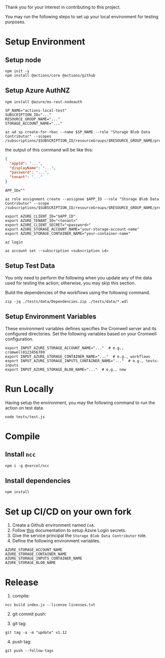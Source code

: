Thank you for your interest in contributing to this project.

You may run the following steps to set up your local environment for testing purposes. 

# Setup Environment

## Setup node
```shell
npm init -y
npm install @actions/core @actions/github
```

## Setup Azure AuthNZ

```shell
npm install @azure/ms-rest-nodeauth
```

```shell
SP_NAME="actions-local-test"
SUBSCRIPTION_ID="..."
RESOURCE_GROUP_NAME="..."
STORAGE_ACCOUNT_NAME="..."
```

```shell
az ad sp create-for-rbac --name $SP_NAME --role "Storage Blob Data Contributor" --scopes /subscriptions/$SUBSCRIPTION_ID/resourceGroups/$RESOURCE_GROUP_NAME/providers/Microsoft.Storage/storageAccounts/$STORAGE_ACCOUNT_NAME
```

the output of this command will be like this: 

```json
{
  "appId": "...",
  "displayName": "...",
  "password": "...",
  "tenant": "..."
}
```

```shell
APP_ID=""
```

```shell
az role assignment create --assignee $APP_ID --role "Storage Blob Data Contributor" --scope /subscriptions/$SUBSCRIPTION_ID/resourceGroups/$RESOURCE_GROUP_NAME/providers/Microsoft.Storage/storageAccounts/$STORAGE_ACCOUNT_NAME
```

```shell
export AZURE_CLIENT_ID="$APP_ID"
export AZURE_TENANT_ID="<tenant>"
export AZURE_CLIENT_SECRET="<password>"
export AZURE_STORAGE_ACCOUNT_NAME="your-storage-account-name"
export AZURE_STORAGE_CONTAINER_NAME="your-container-name"
```


```shell
az login
```

```shell
az account set --subscription <subscription id>
```

## Setup Test Data

You only need to perform the following when you update any of the data used for 
testing the action; otherwise, you may skip this section. 

Build the dependencies of the workflows using the following command. 

```shell
zip -jq ./tests/data/Dependencies.zip ./tests/data/*.wdl 
```

## Setup Environment Variables

These environment variables defines specifies the Cromwell server and its configured directories. 
Set the following variables based on your Cromwell configuration. 


```shell
export INPUT_AZURE_STORAGE_ACCOUNT_NAME="..."  # e.g., cromwell0123456789
export INPUT_AZURE_STORAGE_CONTAINER_NAME="..."  # e.g., workflows
export INPUT_AZURE_STORAGE_INPUTS_CONTAINER_NAME="..."  # e.g., tests-inputs
export INPUT_AZURE_STORAGE_BLOB_NAME="..."  # e.g., new
```

# Run Locally

Having setup the environment, you may the following command to run the action on test data.

```shell
node tests/test.js
```

# Compile

## Install `ncc`

```shell
npm i -g @vercel/ncc
```

## Install dependencies

```shell
npm install
```


# Set up CI/CD on your own fork

1. Create a Github environment named `CoA`.
2. Follow [this](https://github.com/Azure/login?tab=readme-ov-file#login-with-openid-connect-oidc-recommended) 
   documentation to setup Azure Login secrets.
3. Give the service principal the `Storage Blob Data Contributor`  role. 
4. Define the following environment variables.

```shell
AZURE_STORAGE_ACCOUNT_NAME
AZURE_STORAGE_CONTAINER_NAME
AZURE_STORAGE_INPUTS_CONTAINER_NAME
AZURE_STORAGE_BLOB_NAME
```

# Release


1. compile:
```shell
ncc build index.js --license licenses.txt
```

2. git commit push:

3. git tag:

```shell
git tag -a -m "update" v1.12
```

4. push tag:

```shell
git push --follow-tags 